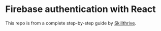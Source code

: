 # Firebase authentication with React

This repo is from a complete step-by-step guide by [Skillthrive](https://www.skillthrive.com/guides/firebase-react-authentication).
